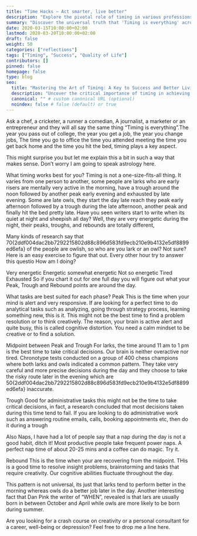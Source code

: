 ```yaml
---
title: "Time Hacks – Act smarter, live better"
description: "Explore the pivotal role of timing in various professions and how mastering it can lead to success and improved quality of life."
summary: "Discover the universal truth that 'Timing is everything' across different walks of life, and learn how to harness it to act smarter and live better."
date: 2020-03-15T10:00:00+02:00
lastmod: 2020-03-20T10:00:00+02:00
draft: false
weight: 50
categories: ["reflections"]
tags: ["Timing", "Success", "Quality of Life"]
contributors: []
pinned: false
homepage: false
type: blog
seo:
  title: "Mastering the Art of Timing: A Key to Success and Better Living"
  description: "Uncover the critical importance of timing in achieving success and enhancing life quality, with insights from various professions."
  canonical: "" # custom canonical URL (optional)
  noindex: false # false (default) or true
---
```




Ask a chef, a cricketer, a runner a comedian, A journalist, a marketer or an entrepreneur and they will all say the same thing “Timing is everything”.The year you pass out of college, the year you get a job, the year you change jobs, The time you go to office the time you attended meeting the time you get back home and the time you hit the bed, timing plays a key aspect.

This might surprise you but let me explain this a bit in such a way that makes sense. Don’t worry I am going to speak astrology here.

What timing works best for you?
Timing is not a one-size-fits-all thing. It varies from one person to another, some people are larks who are early risers are mentally very active in the morning, have a trough around the noon followed by another peak early evening and exhausted by late evening. Some are late owls, they start the day late reach they peak early afternoon followed by a trough during the late afternoon, another peak and finally hit the bed pretty late. Have you seen writers start to write when its quiet at night and sheepish all day? Well, they are very energetic during the night, their peaks, troughs, and rebounds are totally different,

Many kinds of research say that 70{2ddf004dac2bb7292215802d88c896d583fd9ecb210e9b4132e5df8899ed6efa} of the people are owlish, so who are you lark or an owl? Not sure? Here is an easy exercise to figure that out. Every other hour try to answer this questio
How am I doing?

Very energetic
Energetic
somewhat energetic
Not so energetic Tired
Exhausted
So if you chart it out for one full day you will figure out what your Peak, Trough and Rebound points are around the day.

What tasks are best suited for each phase?
Peak
This is the time when your mind is alert and very responsive. If are looking for a perfect time to do analytical tasks such as analyzing, going through strategy process, learning something new, this is it. This might not be the best time to find a problem resolution or to think creatively. The reason, your brain is active alert and quite busy, this is called cognitive distortion. You need a calm mindset to be creative or to find a solution.

Midpoint between Peak and Trough
For larks, the time around 11 am to 1 pm is the best time to take critical decisions. Our brain is neither overactive nor tired. Chronotype tests conducted on a group of 400 chess champions where both larks and owls indicated a common pattern. They take very careful and more precise decisions during the day and they choose to take the risky route later in the evening which are 50{2ddf004dac2bb7292215802d88c896d583fd9ecb210e9b4132e5df8899ed6efa} inaccurate.

Trough
Good for administrative tasks this might not be the time to take critical decisions, in fact, a research concluded that most decisions taken during this time tend to fail. If you are looking to do administrative work such as answering routine emails, calls, booking appointments etc, then do it during a trough

Also Naps, I have had a lot of people say that a nap during the day is not a good habit, ditch it! Most productive people take frequent power naps. A perfect nap time of about 20-25 mins and a coffee can do magic. Try it.

Rebound
This is the time when your are recovering from the midpoint. THis is a good time to resolve insight problems, brainstorming and tasks that require creativity. Our cognitive abilities fluctuate throughout the day.

This pattern is not universal, its just that larks tend to perform better in the morning whereas owls do a better job later in the day. Another interesting fact that Dan Pink the writer of “WHEN”, revealed is that lars are usually born in between October and April while owls are more likely to be born during summer.

Are you looking for a crash course on creativity or a personal consultant for a career, well-being or depression? Feel free to drop me a line here.
